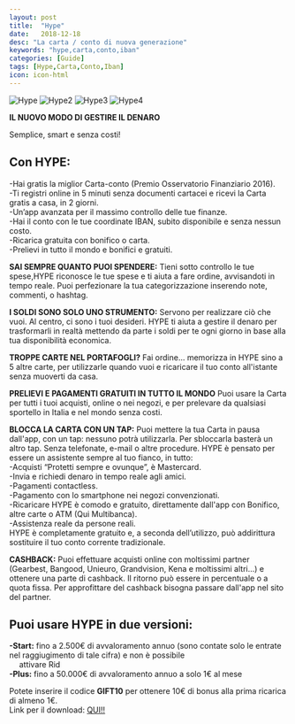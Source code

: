 ```yaml
---
layout: post
title:  "Hype"
date:   2018-12-18
desc: "La carta / conto di nuova generazione"
keywords: "hype,carta,conto,iban"
categories: [Guide]
tags: [Hype,Carta,Conto,Iban]
icon: icon-html
---
```

![Hype](http://lh3.googleusercontent.com/BOuSuFgl6IsLQ-HYfOiSeEdV32tFA6zP1OF49E7OSP3D_jgqH411gNF7qi0d1h9BxqrD=w1366-h625-rw)
![Hype2](http://lh3.googleusercontent.com/lUUXcpudPuNchOXpKOBVx-Xt0tjNfJtOJI5d_d6BDLPOyKqY3SYkDh70gviwMNeRgw=w1366-h625-rw)
![Hype3](http://lh3.googleusercontent.com/iKivoihT0rnDCLoUJ2ktXq1iOZtkhABhIWaVa_VgWbxDFvNmEmuyK0HE2LxXthzQ4w=w1366-h625-rw)
![Hype4](http://lh3.googleusercontent.com/9V_F1ZZWDsPsEw8OV4g2DQQj2zJvrAXXZPpqzU0cVM7O75rZP3OyegMyUbDXvnbK6dg=w1366-h625-rw)

**IL NUOVO MODO DI GESTIRE IL DENARO**

Semplice, smart e senza costi!

## Con HYPE: <br>

-Hai gratis la miglior Carta-conto (Premio Osservatorio Finanziario 2016). <br>
-Ti registri online in 5 minuti senza documenti cartacei e ricevi la Carta gratis a casa, in 2 giorni. <br>
-Un’app avanzata per il massimo controllo delle tue finanze. <br>
-Hai il conto con le tue coordinate IBAN, subito disponibile e senza nessun costo. <br>
-Ricarica gratuita con bonifico o carta. <br>
-Prelievi in tutto il mondo e bonifici e gratuiti. <br> 

**SAI SEMPRE QUANTO PUOI SPENDERE:**
Tieni sotto controllo le tue spese,HYPE riconosce le tue spese e ti aiuta a fare ordine, avvisandoti in tempo reale.
Puoi perfezionare la tua categorizzazione inserendo note, commenti, o hashtag.

**I SOLDI SONO SOLO UNO STRUMENTO:**
Servono per realizzare ciò che vuoi. Al centro, ci sono i tuoi desideri.
HYPE ti aiuta a gestire il denaro per trasformarli in realtà mettendo da parte i soldi per te ogni giorno in base alla tua disponibilità economica. 

**TROPPE CARTE NEL PORTAFOGLI?**
Fai ordine... memorizza in HYPE sino a 5 altre carte, per utilizzarle quando vuoi e ricaricare il tuo conto all'istante senza muoverti da casa.

**PRELIEVI E PAGAMENTI GRATUITI IN TUTTO IL MONDO**
Puoi usare la Carta per tutti i tuoi acquisti, online o nei negozi, e per prelevare da qualsiasi sportello in Italia e nel mondo senza costi. 

**BLOCCA LA CARTA CON UN TAP:**
Puoi mettere la tua Carta in pausa dall'app, con un tap: nessuno potrà utilizzarla. Per sbloccarla basterà un altro tap. Senza telefonate, e-mail o altre procedure. 
HYPE è pensato per essere un assistente sempre al tuo fianco, in tutto: <br> 
-Acquisti “Protetti sempre e ovunque”, è Mastercard. <br> 
-Invia e richiedi denaro in tempo reale agli amici. <br> 
-Pagamenti contactless. <br> 
-Pagamento con lo smartphone nei negozi convenzionati. <br> 
-Ricaricare HYPE è comodo e gratuito, direttamente dall'app con Bonifico, altre carte o ATM (Qui Multibanca). <br> 
-Assistenza reale da persone reali. <br> 
HYPE è completamente gratuito e, a seconda dell’utilizzo, può addirittura sostituire il tuo conto corrente tradizionale. <br> 

**CASHBACK:**
Puoi effettuare acquisti online con moltissimi partner (Gearbest, Bangood, Unieuro, Grandvision, Kena e moltissimi altri...) e ottenere una parte di cashback. Il ritorno può essere in percentuale o a quota fissa. Per approfittare del cashback bisogna passare dall'app nel sito del partner.

## Puoi usare HYPE in due versioni: 
**-Start:** fino a 2.500€ di avvaloramento annuo (sono contate solo le entrate nel raggiugimento di tale cifra) e non è possibile <br> 
&emsp; attivare Rid <br>
**-Plus:** fino a 50.000€ di avvaloramento annuo a solo 1€ al mese

Potete inserire il codice **GIFT10** per ottenere 10€ di bonus alla prima ricarica di almeno 1€.<br>
Link per il download: [QUI!!](https://www.hype.it/invite/4f5a6666516e77502f58633d)
